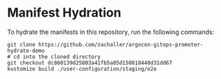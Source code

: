 # Manifest Hydration

To hydrate the manifests in this repository, run the following commands:

```shell
git clone https://github.com/zachaller/argocon-gitops-promoter-hydrate-demo
# cd into the cloned directory
git checkout dc860139d25803a41fb5a85d150818448d31dd67
kustomize build ./user-configuration/staging/e2e
```
